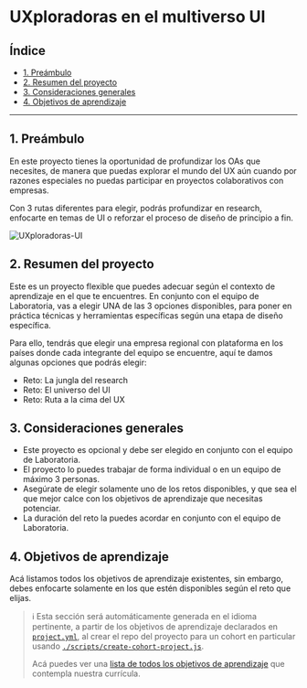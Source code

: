 # UXploradoras en el multiverso UI

## Índice

- [1. Preámbulo](#1-preámbulo)
- [2. Resumen del proyecto](#2-resumen-del-proyecto)
- [3. Consideraciones generales](#3-consideraciones-generales)
- [4. Objetivos de aprendizaje](#4-objetivos-de-aprendizaje)

---

## 1. Preámbulo

En este proyecto tienes la oportunidad de profundizar los OAs que necesites, de manera
que puedas explorar el mundo del UX aún cuando por razones especiales no puedas participar
en proyectos colaborativos con empresas.

Con 3 rutas diferentes para elegir, podrás profundizar en research,
enfocarte en temas de UI o reforzar el proceso de diseño de principio a fin.

![UXploradoras-UI](https://raw.githubusercontent.com/Laboratoria/bootcamp/main/projects/02-uxploradoras-ui/thumb.png)

## 2. Resumen del proyecto

Este es un proyecto flexible que puedes adecuar según el contexto de aprendizaje
en el que te encuentres. En conjunto con el equipo de Laboratoria, vas a elegir
UNA de las 3 opciones disponibles, para poner en práctica técnicas y
herramientas específicas según una etapa de diseño específica.

Para ello, tendrás que elegir una empresa regional con plataforma en los países donde
cada integrante del equipo se encuentre, aquí te damos algunas opciones que
podrás elegir:

- Reto: La jungla del research
- Reto: El universo del UI
- Reto: Ruta a la cima del UX

## 3. Consideraciones generales

- Este proyecto es opcional y debe ser elegido en conjunto con el equipo de Laboratoria.
- El proyecto lo puedes trabajar de forma individual o en un equipo de máximo 3 personas.
- Asegúrate de elegir solamente uno de los retos disponibles, y que sea el que
mejor calce con los objetivos de aprendizaje que necesitas potenciar.
- La duración del reto la puedes acordar en conjunto con el equipo de Laboratoria.

## 4. Objetivos de aprendizaje

Acá listamos todos los objetivos de aprendizaje existentes, sin embargo, debes enfocarte
solamente en los que estén disponibles según el reto que elijas.

> ℹ️ Esta sección será automáticamente generada en el idioma pertinente, a partir
> de los objetivos de aprendizaje declarados en [`project.yml`](./project.yml),
> al crear el repo del proyecto para un cohort en particular usando
> [`./scripts/create-cohort-project.js`](../../scripts#create-cohort-project-coaches).
>
> Acá puedes ver una [lista de todos los objetivos de aprendizaje](../../learning-objectives/data.yml)
> que contempla nuestra currícula.
